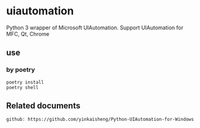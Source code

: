 # uiautomation

Python 3 wrapper of Microsoft UIAutomation. Support UIAutomation for MFC, Qt, Chrome

## use

### by poetry

    poetry install
    poetry shell

## Related documents

    github: https://github.com/yinkaisheng/Python-UIAutomation-for-Windows
